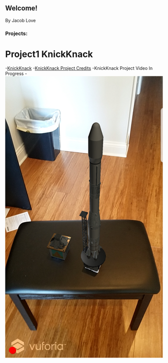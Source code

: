 ## Welcome!
By Jacob Love

### Projects:


# Project1 KnickKnack
-[KnickKnack](https://github.com/JacobLove1/TrinketProject)
-[KnickKnack Project Credits](https://github.com/JacobLove1/Site/blob/main/VRCREDITS.txt)
-KnickKnack Project Video In Progress
-![Photo](https://github.com/JacobLove1/Site/blob/d4f436b55ca91256cc35ff867336adbee3f2ca81/Screenshot_20210918-162128_Ground.jpg)
